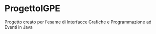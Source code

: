 # ProgettoIGPE

Progetto creato per l'esame di Interfacce Grafiche e Programmazione ad Eventi in Java

